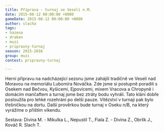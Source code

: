 ```yaml
---
title: Příprava - turnaj ve Veselí n.M.
date: 2015-08-12 00:00:00 +0000
gameDate: 2015-08-12 00:00:00 +0000
author: slacha
tags:
- hazena
- draken
- muzi
- pripravny-turnaj
season: 2015-2016
group: muzi
contest: pripravny-turnaj

---
```

Herní přípravu na nadcházející sezonu jsme zahájili tradičně ve Veselí nad Moravou na memoriálu Lubomíra Nováčka. Zde jsme si postupně poradili s Osekem nad Bečvou, Kyšicemi, Ejpovicemi, mixem Vracova a Chropyně i domácím mančaftem a turnaj jsme bez ztráty bodu vyhráli. Tato klání dobře posloužila pro lehké rozehrání po delší pauze. Vítězství v turnaji pak bylo třešničkou na dortu. Další prověrkou bude turnaj v Oseku n/B, na který vyrážíme o příštím víkendu.

Sestava: Divina M. - Mikulka L., Nepustil T., Fiala Z. - Divina Z., Obrlík J., Kováč R. Slach T. 
